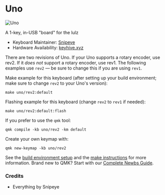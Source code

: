 # Uno

![Uno](https://i.imgur.com/OqPyWbbl.jpg)

A 1-key, in-USB "board" for the lulz

* Keyboard Maintainer: [Snipeye](https://github.com/Snipeye)
* Hardware Availability: [keyhive.xyz](https://keyhive.xyz/shop/uno-single-key-keyboard)

There are two revisions of Uno. If your Uno supports a rotary encoder, use rev2.
If it *does not* support a rotary encoder, use rev1. The following examples use
`rev2` &mdash; be sure to change this if you are using `rev1`.

Make example for this keyboard (after setting up your build environment; make
sure to change `rev2` to your Uno's version):

    make uno/rev2:default

Flashing example for this keyboard (change `rev2` to `rev1` if needed):

    make uno/rev2:default:flash

If you prefer to use the `qmk` tool:

    qmk compile -kb uno/rev2 -km default

Create your own keymap with:

    qmk new-keymap -kb uno/rev2

See the [build environment setup](https://docs.qmk.fm/#/getting_started_build_tools) and the [make instructions](https://docs.qmk.fm/#/getting_started_make_guide) for more information. Brand new to QMK? Start with our [Complete Newbs Guide](https://docs.qmk.fm/#/newbs).

### Credits
+ Everything by Snipeye
